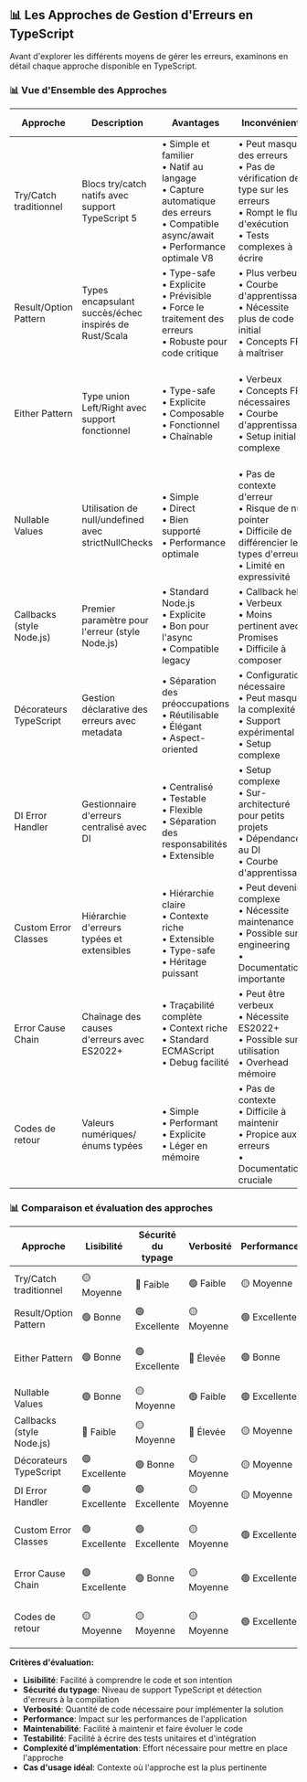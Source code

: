 ## 📊 Les Approches de Gestion d'Erreurs en TypeScript

Avant d'explorer les différents moyens de gérer les erreurs, examinons en détail chaque approche disponible en TypeScript.

### 📊 Vue d'Ensemble des Approches

| Approche | Description | Avantages | Inconvénients | Support TypeScript | Cas d'utilisation |
|----------|-------------|-----------|---------------|-------------------|------------------|
| Try/Catch traditionnel | Blocs try/catch natifs avec support TypeScript 5 | • Simple et familier<br>• Natif au langage<br>• Capture automatique des erreurs<br>• Compatible async/await<br>• Performance optimale V8 | • Peut masquer des erreurs<br>• Pas de vérification de type sur les erreurs<br>• Rompt le flux d'exécution<br>• Tests complexes à écrire | Basique - pas de typage fort des erreurs | • Code legacy<br>• Scripts simples<br>• Prototypes rapides<br>• APIs asynchrones |
| Result/Option Pattern | Types encapsulant succès/échec inspirés de Rust/Scala | • Type-safe<br>• Explicite<br>• Prévisible<br>• Force le traitement des erreurs<br>• Robuste pour code critique | • Plus verbeux<br>• Courbe d'apprentissage<br>• Nécessite plus de code initial<br>• Concepts FP à maîtriser | Excellent - typage complet et inférence | • Applications critiques<br>• Code complexe<br>• APIs publiques<br>• Validation de données |
| Either Pattern | Type union Left/Right avec support fonctionnel | • Type-safe<br>• Explicite<br>• Composable<br>• Fonctionnel<br>• Chaînable | • Verbeux<br>• Concepts FP nécessaires<br>• Courbe d'apprentissage<br>• Setup initial complexe | Excellent - typage discriminé | • Code fonctionnel<br>• Validation complexe<br>• Chaînes d'opérations<br>• Transformations de données |
| Nullable Values | Utilisation de null/undefined avec strictNullChecks | • Simple<br>• Direct<br>• Bien supporté<br>• Performance optimale | • Pas de contexte d'erreur<br>• Risque de null pointer<br>• Difficile de différencier les types d'erreurs<br>• Limité en expressivité | Bon - avec strictNullChecks | • Cas simples<br>• Valeurs optionnelles<br>• Petits projets<br>• Prototypes |
| Callbacks (style Node.js) | Premier paramètre pour l'erreur (style Node.js) | • Standard Node.js<br>• Explicite<br>• Bon pour l'async<br>• Compatible legacy | • Callback hell<br>• Verbeux<br>• Moins pertinent avec Promises<br>• Difficile à composer | Moyen - typage des callbacks possible | • Code Node.js legacy<br>• APIs callback-based<br>• Intégrations anciennes |
| Décorateurs TypeScript | Gestion déclarative des erreurs avec metadata | • Séparation des préoccupations<br>• Réutilisable<br>• Élégant<br>• Aspect-oriented | • Configuration nécessaire<br>• Peut masquer la complexité<br>• Support expérimental<br>• Setup complexe | Très bon - avec metadata reflection | • Applications Angular<br>• Code orienté aspect<br>• Frameworks déclaratifs |
| DI Error Handler | Gestionnaire d'erreurs centralisé avec DI | • Centralisé<br>• Testable<br>• Flexible<br>• Séparation des responsabilités<br>• Extensible | • Setup complexe<br>• Sur-architecturé pour petits projets<br>• Dépendance au DI<br>• Courbe d'apprentissage | Excellent - avec decorators et DI | • Applications enterprise<br>• Grands projets<br>• Code modulaire<br>• Systèmes complexes |
| Custom Error Classes | Hiérarchie d'erreurs typées et extensibles | • Hiérarchie claire<br>• Contexte riche<br>• Extensible<br>• Type-safe<br>• Héritage puissant | • Peut devenir complexe<br>• Nécessite maintenance<br>• Possible sur-engineering<br>• Documentation importante | Excellent - héritage et typage fort | • Domaines métier<br>• APIs complexes<br>• Systèmes distribués<br>• Applications critiques |
| Error Cause Chain | Chaînage des causes d'erreurs avec ES2022+ | • Traçabilité complète<br>• Context riche<br>• Standard ECMAScript<br>• Debug facilité | • Peut être verbeux<br>• Nécessite ES2022+<br>• Possible sur-utilisation<br>• Overhead mémoire | Excellent - avec types natifs | • Debug avancé<br>• Logging détaillé<br>• Monitoring<br>• Diagnostics |
| Codes de retour | Valeurs numériques/énums typées | • Simple<br>• Performant<br>• Explicite<br>• Léger en mémoire | • Pas de contexte<br>• Difficile à maintenir<br>• Propice aux erreurs<br>• Documentation cruciale | Bon - avec enums et const | • Systèmes embarqués<br>• Performance critique<br>• Interfaces C/C++<br>• Protocoles binaires |


### 📊 Comparaison et évaluation des approches

| Approche | Lisibilité | Sécurité du typage | Verbosité | Performance | Maintenabilité | Testabilité | Complexité d'implémentation | Cas d'usage idéal |
|----------|------------|-------------------|------------|-------------|----------------|-------------|---------------------------|------------------|
| Try/Catch traditionnel | 🟡 Moyenne | 🔴 Faible | 🟢 Faible | 🟡 Moyenne | 🔴 Faible | 🔴 Difficile | 🟢 Simple | Scripts simples, prototypes |
| Result/Option Pattern | 🟢 Bonne | 🟢 Excellente | 🟡 Moyenne | 🟢 Excellente | 🟢 Bonne | 🟢 Facile | 🟡 Moyenne | Applications critiques |
| Either Pattern | 🟢 Bonne | 🟢 Excellente | 🔴 Élevée | 🟢 Bonne | 🟢 Excellente | 🟢 Facile | 🔴 Complexe | Code fonctionnel, validation complexe |
| Nullable Values | 🟢 Bonne | 🟡 Moyenne | 🟢 Faible | 🟢 Excellente | 🔴 Faible | 🟡 Moyenne | 🟢 Simple | Petits projets, cas simples |
| Callbacks (style Node.js) | 🔴 Faible | 🟡 Moyenne | 🔴 Élevée | 🟡 Moyenne | 🔴 Faible | 🔴 Difficile | 🟡 Moyenne | Code legacy Node.js |
| Décorateurs TypeScript | 🟢 Excellente | 🟢 Bonne | 🟡 Moyenne | 🟡 Moyenne | 🟢 Bonne | 🟢 Facile | 🔴 Complexe | Applications Angular, AOP |
| DI Error Handler | 🟢 Excellente | 🟢 Excellente | 🟡 Moyenne | 🟡 Moyenne | 🟢 Excellente | 🟢 Excellente | 🔴 Complexe | Applications enterprise |
| Custom Error Classes | 🟢 Excellente | 🟢 Excellente | 🟡 Moyenne | 🟢 Excellente | 🟢 Excellente | 🟢 Excellente | 🟡 Moyenne | APIs complexes, domaine métier |
| Error Cause Chain | 🟢 Excellente | 🟢 Bonne | 🟡 Moyenne | 🟢 Excellente | 🟢 Bonne | 🟢 Bonne | 🟡 Moyenne | Debug, logging avancé |
| Codes de retour | 🟡 Moyenne | 🟡 Moyenne | 🟡 Moyenne | 🟢 Excellente | 🔴 Faible | 🟡 Moyenne | 🟢 Simple | Systèmes embarqués, performances critiques |

**Critères d'évaluation:**
- **Lisibilité**: Facilité à comprendre le code et son intention
- **Sécurité du typage**: Niveau de support TypeScript et détection d'erreurs à la compilation
- **Verbosité**: Quantité de code nécessaire pour implémenter la solution
- **Performance**: Impact sur les performances de l'application
- **Maintenabilité**: Facilité à maintenir et faire évoluer le code
- **Testabilité**: Facilité à écrire des tests unitaires et d'intégration
- **Complexité d'implémentation**: Effort nécessaire pour mettre en place l'approche
- **Cas d'usage idéal**: Contexte où l'approche est la plus pertinente

